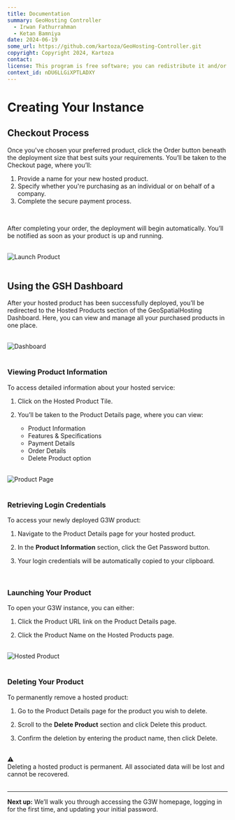 ```yaml
---
title: Documentation
summary: GeoHosting Controller
  - Irwan Fathurrahman
  - Ketan Bamniya
date: 2024-06-19
some_url: https://github.com/kartoza/GeoHosting-Controller.git
copyright: Copyright 2024, Kartoza
contact:
license: This program is free software; you can redistribute it and/or modify it under the terms of the GNU Affero General Public License as published by the Free Software Foundation; either version 3 of the License, or (at your option) any later version.
context_id: nDU6LLGiXPTLADXY
---
```


# Creating Your Instance

## Checkout Process

Once you've chosen your preferred product, click the <span class="ui-generic-label">Order</span> button beneath the deployment size that best suits your requirements. You’ll be taken to the <span class="ui-page-label">Checkout</span> page, where you’ll:

1. Provide a name for your new hosted product.
2. Specify whether you're purchasing as an individual or on behalf of a company.
3. Complete the secure payment process.

<br>

After completing your order, the deployment will begin automatically. You’ll be notified as soon as your product is up and running.

<br>

<div class="image-with-caption">
  <img src="../../img/g3w-img-5.png" alt="Launch Product">
</div>

<br>

## Using the GSH Dashboard

After your hosted product has been successfully deployed, you’ll be redirected to the <span class="ui-page-label">Hosted Products</span> section of the GeoSpatialHosting Dashboard. Here, you can view and manage all your purchased products in one place.

<br>

<div class="image-with-caption">
  <img src="../../img/g3w-img-6.png" alt="Dashboard">
</div>

<br>

### Viewing Product Information

To access detailed information about your hosted service:

1. Click on the <span class="ui-generic-label">Hosted Product Tile</span>.

2. You’ll be taken to the <span class="ui-page-label">Product Details</span> page, where you can view:

    - Product Information
    - Features & Specifications
    - Payment Details
    - Order Details
    - Delete Product option

<br>

<div class="image-with-caption">
  <img src="../../img/g3w-img-7.png" alt="Product Page">
</div>

<br>

### Retrieving Login Credentials

To access your newly deployed G3W product:

1. Navigate to the <span class="ui-page-label">Product Details</span> page for your hosted product.

2. In the **Product Information** section, click the <span class="ui-generic-label">Get Password</span> button.

3. Your login credentials will be automatically copied to your clipboard.

<br>

### Launching Your Product

To open your G3W instance, you can either:

1. Click the <span class="ui-generic-label">Product URL</span> link on the <span class="ui-page-label">Product Details</span> page.

2. Click the <span class="ui-generic-label">Product Name</span> on the <span class="ui-page-label">Hosted Products</span> page.

<br>

<div class="image-with-caption">
  <img src="../../img/g3w-img-8.png" alt="Hosted Product">
</div>

<br>

### Deleting Your Product

To permanently remove a hosted product:

1. Go to the <span class="ui-page-label">Product Details</span> page for the product you wish to delete.

2. Scroll to the **Delete Product** section and click <span class="ui-generic-label">Delete this product</span>.

3. Confirm the deletion by entering the product name, then click <span class="ui-generic-label">Delete</span>.

<br>

<div class="alert alert-warning">
  <div class="alert-icon">⚠️</div>
  <div class="alert-text">
    Deleting a hosted product is permanent. All associated data will be lost and cannot be recovered.
  </div>
</div>

<br>

---

**Next up:** We’ll walk you through accessing the G3W homepage, logging in for the first time, and updating your initial password.

<br>
